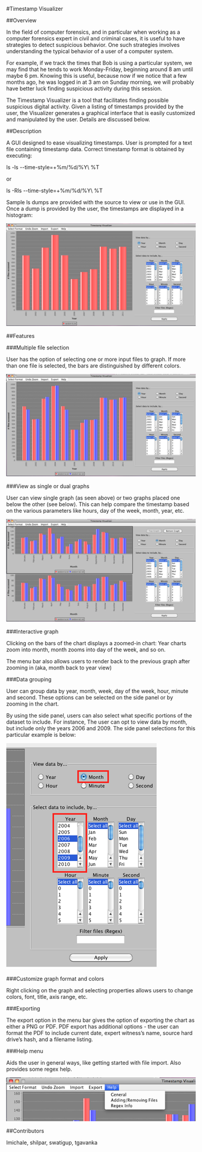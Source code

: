 #Timestamp Visualizer

##Overview

In the field of computer forensics, and in particular when working as a computer forensics expert in civil and criminal cases, it is useful to have strategies to detect suspicious behavior. One such strategies involves understanding the typical behavior of a user of a computer system. 

For example, if we track the times that Bob is using a particular system, we may find that he tends to work Monday-Friday, beginning around 8 am until maybe 6 pm. Knowing this is useful, because now if we notice that a few months ago, he was logged in at 3 am on Sunday morning, we will probably have better luck finding suspicious activity during this session.

The Timestamp Visualizer is a tool that facilitates finding possible suspicious digital activity. Given a listing of timestamps provided by the user, the Visualizer generates a graphical interface that is easily customized and manipulated by the user. Details are discussed below.

##Description

A GUI designed to ease visualizing timestamps. User is prompted for a text file containing timestamp data. Correct timestamp format is obtained by executing:

ls -ls --time-style=+%m/%d/%Y\ %T

or

ls -Rls --time-style=+%m/%d/%Y\ %T

Sample ls dumps are provided with the source to view or use in the GUI. Once a dump is provided by the user, the timestamps are displayed in a histogram:

![Simple graph](images/screenshot1.png)

##Features

###Multiple file selection

User has the option of selecting one or more input files to graph. If more than one file is selected, the bars are distinguished by different colors.

![Multiple files](images/screenshot2.png)

###View as single or dual graphs

User can view single graph (as seen above) or two graphs placed one below the other (see below). This can help compare the timestamp based on the various parameters like hours, day of the week, month, year, etc.

![Dual graph mode](images/screenshot3.png)

###Interactive graph

Clicking on the bars of the chart displays a zoomed-in chart: Year charts zoom into month, month zooms into day of the week, and so on.

The menu bar also allows users to render back to the previous graph after zooming in (aka, month back to year view)

###Data grouping

User can group data by year, month, week, day of the week, hour, minute and second. These options can be selected on the side panel or by zooming in the chart. 

By using the side panel, users can also select what specific portions of the dataset to include. For instance, The user can opt to view data by month, but include only the years 2006 and 2009. The side panel selections for this particular example is below:

![Data grouping](images/screenshot4.png)

###Customize graph format and colors

Right clicking on the graph and selecting properties allows users to change colors, font, title, axis range, etc.

###Exporting

The export option in the menu bar gives the option of exporting the chart as either a PNG or PDF. PDF export has additional options - the user can format the PDF to include current date, expert witness’s name, source hard drive’s hash, and a filename listing. 

###Help menu

Aids the user in general ways, like getting started with file import. Also provides some regex help.

![Help menu](images/screenshot5.png)

##Contributors

lmichale, shilpar, swatigup, tgavanka
